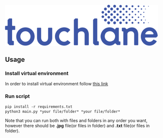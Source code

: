 ![LOGO](https://github.com/touchlane/NetapixTools/blob/master/Assets/logo.svg)

## Usage

### Install virtual environment

In order to install virtual environment follow [this link](https://github.com/touchlane/NetapixTools/blob/jpg_and_txt_to_npt/virtualEnvironmentGuide.md)

### Run script

```
pip install -r requirements.txt
python3 main.py *your file/folder* *your file/folder*
```

Note that you can run both with files and folders in any order you want, however there should be **.jpg** file(or files in folder) and **.txt** file(or files in folder).
